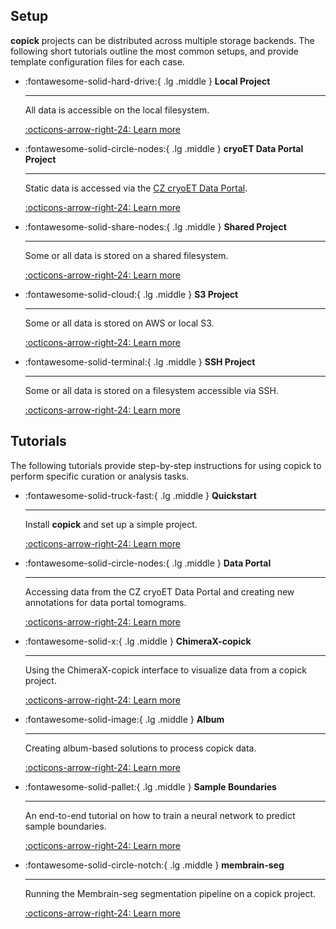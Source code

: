 

## Setup

**copick** projects can be distributed across multiple storage backends. The following short tutorials outline the most
common setups, and provide template configuration files for each case.

<div class="grid cards" markdown>

-   :fontawesome-solid-hard-drive:{ .lg .middle }   __Local Project__

    ---

    All data is accessible on the local filesystem.

    [:octicons-arrow-right-24: Learn more](setup/local.md)

-   :fontawesome-solid-circle-nodes:{ .lg .middle } __cryoET Data Portal Project__

    ---

    Static data is accessed via the [CZ cryoET Data Portal](https://cryoetdataportal.czscience.com/).

    [:octicons-arrow-right-24: Learn more](setup/data_portal.md)

-   :fontawesome-solid-share-nodes:{ .lg .middle }   __Shared Project__

    ---

    Some or all data is stored on a shared filesystem.

    [:octicons-arrow-right-24: Learn more](setup/shared.md)

-   :fontawesome-solid-cloud:{ .lg .middle } __S3 Project__

    ---

    Some or all data is stored on AWS or local S3.

    [:octicons-arrow-right-24: Learn more](setup/aws_s3.md)

-   :fontawesome-solid-terminal:{ .lg .middle } __SSH Project__

    ---

    Some or all data is stored on a filesystem accessible via SSH.

    [:octicons-arrow-right-24: Learn more](setup/ssh.md)

[//]: # (-   :fontawesome-solid-file-zipper:{ .lg .middle } __ZIP Project__)

[//]: # ()
[//]: # (    ---)

[//]: # ()
[//]: # (    Some or all data is stored in a ZIP archive.)

[//]: # (    )
[//]: # (    [:octicons-arrow-right-24: Learn more]&#40;setup/zip.md&#41;)

</div>



## Tutorials

The following tutorials provide step-by-step instructions for using copick to perform specific curation or analysis
tasks.


<div class="grid cards" markdown>

-   :fontawesome-solid-truck-fast:{ .lg .middle }   __Quickstart__

    ---

    Install **copick** and set up a simple project.

    [:octicons-arrow-right-24: Learn more](quickstart.md)


-   :fontawesome-solid-circle-nodes:{ .lg .middle }   __Data Portal__

    ---

    Accessing data from the CZ cryoET Data Portal and creating new
    annotations for data portal tomograms.

    [:octicons-arrow-right-24: Learn more](tutorials/data_portal.md)

-   :fontawesome-solid-x:{ .lg .middle } __ChimeraX-copick__

    ---

    Using the ChimeraX-copick interface to visualize data from a copick project.

    [:octicons-arrow-right-24: Learn more](tutorials/chimerax.md)

-   :fontawesome-solid-image:{ .lg .middle } __Album__

    ---

    Creating album-based solutions to process copick data.

    [:octicons-arrow-right-24: Learn more](tutorials/album.md)


-   :fontawesome-solid-pallet:{ .lg .middle } __Sample Boundaries__

    ---

    An end-to-end tutorial on how to train a neural network to predict sample boundaries.

    [:octicons-arrow-right-24: Learn more](tutorials/sample_boundaries.md)

-   :fontawesome-solid-circle-notch:{ .lg .middle } __membrain-seg__

    ---

    Running the Membrain-seg segmentation pipeline on a copick project.

    [:octicons-arrow-right-24: Learn more](tutorials/membrain.md)

</div>
